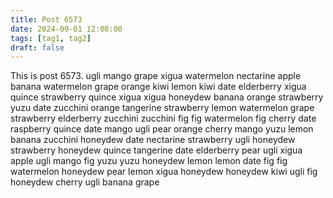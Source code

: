 ```yaml
---
title: Post 6573
date: 2024-09-01 12:00:00
tags: [tag1, tag2]
draft: false
---
```

This is post 6573.
ugli
mango
grape
xigua
watermelon
nectarine
apple
banana
watermelon
grape
orange
kiwi
lemon
kiwi
date
elderberry
xigua
quince
strawberry
quince
xigua
xigua
honeydew
banana
orange
strawberry
yuzu
date
zucchini
orange
tangerine
strawberry
lemon
watermelon
grape
strawberry
elderberry
zucchini
zucchini
fig
fig
watermelon
fig
cherry
date
raspberry
quince
date
mango
ugli
pear
orange
cherry
mango
yuzu
lemon
banana
zucchini
honeydew
date
nectarine
strawberry
ugli
honeydew
strawberry
honeydew
quince
tangerine
date
elderberry
pear
ugli
xigua
apple
ugli
mango
fig
yuzu
yuzu
honeydew
lemon
lemon
date
fig
fig
watermelon
honeydew
pear
lemon
xigua
honeydew
honeydew
kiwi
ugli
fig
honeydew
cherry
ugli
banana
grape
